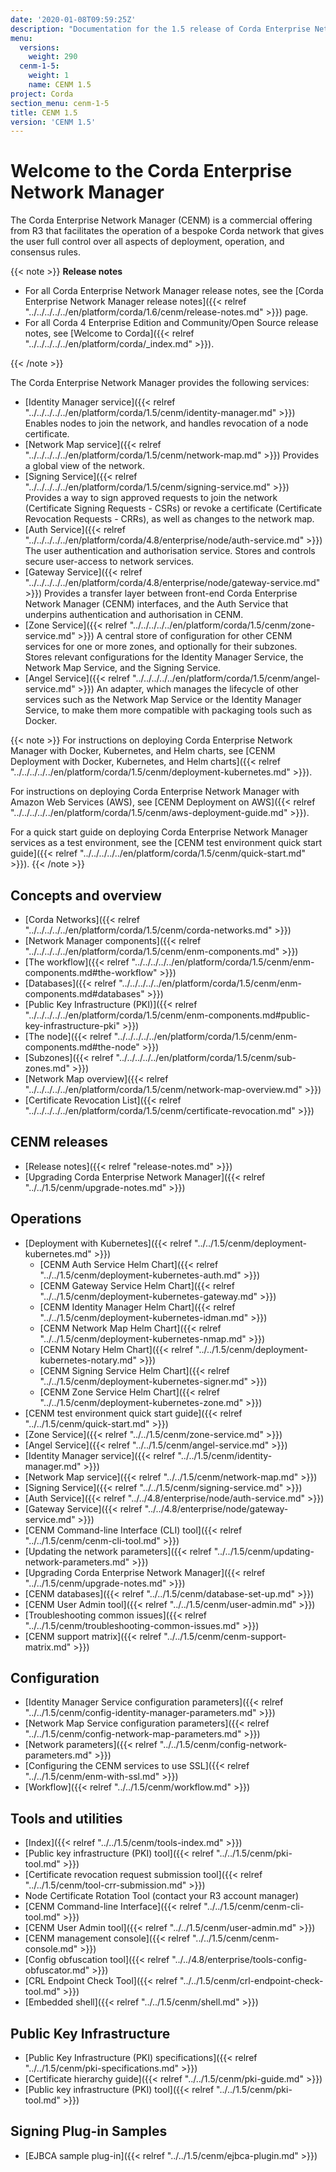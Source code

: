 ```yaml
---
date: '2020-01-08T09:59:25Z'
description: "Documentation for the 1.5 release of Corda Enterprise Network Manager (CENM)"
menu:
  versions:
    weight: 290
  cenm-1-5:
    weight: 1
    name: CENM 1.5
project: Corda
section_menu: cenm-1-5
title: CENM 1.5
version: 'CENM 1.5'
---
```



# Welcome to the Corda Enterprise Network Manager

The Corda Enterprise Network Manager (CENM) is a commercial offering from R3 that facilitates the operation of a bespoke
Corda network that gives the user full control over all aspects of deployment, operation, and consensus rules.

{{< note >}}
**Release notes**

* For all Corda Enterprise Network Manager release notes, see the [Corda Enterprise Network Manager release notes]({{< relref "../../../../../en/platform/corda/1.6/cenm/release-notes.md" >}}) page.
* For all Corda 4 Enterprise Edition and Community/Open Source release notes, see [Welcome to Corda]({{< relref "../../../../../en/platform/corda/_index.md" >}}).

{{< /note >}}

The Corda Enterprise Network Manager provides the following services:

* [Identity Manager service]({{< relref "../../../../../en/platform/corda/1.5/cenm/identity-manager.md" >}}) Enables nodes to join the network, and handles revocation of a node certificate.
* [Network Map service]({{< relref "../../../../../en/platform/corda/1.5/cenm/network-map.md" >}}) Provides a global view of the network.
* [Signing Service]({{< relref "../../../../../en/platform/corda/1.5/cenm/signing-service.md" >}}) Provides a way to sign approved requests to join the network (Certificate Signing Requests - CSRs) or revoke a certificate (Certificate Revocation Requests - CRRs), as well as changes to the network map.
* [Auth Service]({{< relref "../../../../../en/platform/corda/4.8/enterprise/node/auth-service.md" >}}) The user authentication and authorisation service. Stores and controls secure user-access to network services.
* [Gateway Service]({{< relref "../../../../../en/platform/corda/4.8/enterprise/node/gateway-service.md" >}}) Provides a transfer layer between front-end Corda Enterprise Network Manager (CENM) interfaces, and the Auth Service that underpins authentication and authorisation in CENM.
* [Zone Service]({{< relref "../../../../../en/platform/corda/1.5/cenm/zone-service.md" >}}) A central store of configuration for other CENM services for one or more zones, and optionally for their subzones. Stores relevant configurations for the Identity Manager Service, the Network Map Service, and the Signing Service.
* [Angel Service]({{< relref "../../../../../en/platform/corda/1.5/cenm/angel-service.md" >}}) An adapter, which manages the lifecycle of other services such as the Network Map Service or the Identity Manager Service, to make them more compatible with packaging tools such as Docker.

{{< note >}}
For instructions on deploying Corda Enterprise Network Manager with Docker, Kubernetes, and Helm charts, see [CENM Deployment with Docker, Kubernetes, and Helm charts]({{< relref "../../../../../en/platform/corda/1.5/cenm/deployment-kubernetes.md" >}}).

For instructions on deploying Corda Enterprise Network Manager with Amazon Web Services (AWS), see [CENM Deployment on AWS]({{< relref "../../../../../en/platform/corda/1.5/cenm/aws-deployment-guide.md" >}}).

For a quick start guide on deploying Corda Enterprise Network Manager services as a test environment, see the [CENM test environment quick start guide]({{< relref "../../../../../en/platform/corda/1.5/cenm/quick-start.md" >}}).
{{< /note >}}

## Concepts and overview

* [Corda Networks]({{< relref "../../../../../en/platform/corda/1.5/cenm/corda-networks.md" >}})
* [Network Manager components]({{< relref "../../../../../en/platform/corda/1.5/cenm/enm-components.md" >}})
* [The workflow]({{< relref "../../../../../en/platform/corda/1.5/cenm/enm-components.md#the-workflow" >}})
* [Databases]({{< relref "../../../../../en/platform/corda/1.5/cenm/enm-components.md#databases" >}})
* [Public Key Infrastructure (PKI)]({{< relref "../../../../../en/platform/corda/1.5/cenm/enm-components.md#public-key-infrastructure-pki" >}})
* [The node]({{< relref "../../../../../en/platform/corda/1.5/cenm/enm-components.md#the-node" >}})
* [Subzones]({{< relref "../../../../../en/platform/corda/1.5/cenm/sub-zones.md" >}})
* [Network Map overview]({{< relref "../../../../../en/platform/corda/1.5/cenm/network-map-overview.md" >}})
* [Certificate Revocation List]({{< relref "../../../../../en/platform/corda/1.5/cenm/certificate-revocation.md" >}})

## CENM releases
* [Release notes]({{< relref "release-notes.md" >}})
* [Upgrading Corda Enterprise Network Manager]({{< relref "../../1.5/cenm/upgrade-notes.md" >}})

## Operations

* [Deployment with Kubernetes]({{< relref "../../1.5/cenm/deployment-kubernetes.md" >}})
  * [CENM Auth Service Helm Chart]({{< relref "../../1.5/cenm/deployment-kubernetes-auth.md" >}})
  * [CENM Gateway Service Helm Chart]({{< relref "../../1.5/cenm/deployment-kubernetes-gateway.md" >}})
  * [CENM Identity Manager Helm Chart]({{< relref "../../1.5/cenm/deployment-kubernetes-idman.md" >}})
  * [CENM Network Map Helm Chart]({{< relref "../../1.5/cenm/deployment-kubernetes-nmap.md" >}})
  * [CENM Notary Helm Chart]({{< relref "../../1.5/cenm/deployment-kubernetes-notary.md" >}})
  * [CENM Signing Service Helm Chart]({{< relref "../../1.5/cenm/deployment-kubernetes-signer.md" >}})
  * [CENM Zone Service Helm Chart]({{< relref "../../1.5/cenm/deployment-kubernetes-zone.md" >}})
* [CENM test environment quick start guide]({{< relref "../../1.5/cenm/quick-start.md" >}})
* [Zone Service]({{< relref "../../1.5/cenm/zone-service.md" >}})
* [Angel Service]({{< relref "../../1.5/cenm/angel-service.md" >}})
* [Identity Manager service]({{< relref "../../1.5/cenm/identity-manager.md" >}})
* [Network Map service]({{< relref "../../1.5/cenm/network-map.md" >}})
* [Signing Service]({{< relref "../../1.5/cenm/signing-service.md" >}})
* [Auth Service]({{< relref "../../4.8/enterprise/node/auth-service.md" >}})
* [Gateway Service]({{< relref "../../4.8/enterprise/node/gateway-service.md" >}})
* [CENM Command-line Interface (CLI) tool]({{< relref "../../1.5/cenm/cenm-cli-tool.md" >}})
* [Updating the network parameters]({{< relref "../../1.5/cenm/updating-network-parameters.md" >}})
* [Upgrading Corda Enterprise Network Manager]({{< relref "../../1.5/cenm/upgrade-notes.md" >}})
* [CENM databases]({{< relref "../../1.5/cenm/database-set-up.md" >}})
* [CENM User Admin tool]({{< relref "../../1.5/cenm/user-admin.md" >}})
* [Troubleshooting common issues]({{< relref "../../1.5/cenm/troubleshooting-common-issues.md" >}})
* [CENM support matrix]({{< relref "../../1.5/cenm/cenm-support-matrix.md" >}})

## Configuration

* [Identity Manager Service configuration parameters]({{< relref "../../1.5/cenm/config-identity-manager-parameters.md" >}})
* [Network Map Service configuration parameters]({{< relref "../../1.5/cenm/config-network-map-parameters.md" >}})
* [Network parameters]({{< relref "../../1.5/cenm/config-network-parameters.md" >}})
* [Configuring the CENM services to use SSL]({{< relref "../../1.5/cenm/enm-with-ssl.md" >}})
* [Workflow]({{< relref "../../1.5/cenm/workflow.md" >}})

## Tools and utilities

* [Index]({{< relref "../../1.5/cenm/tools-index.md" >}})
* [Public key infrastructure (PKI) tool]({{< relref "../../1.5/cenm/pki-tool.md" >}})
* [Certificate revocation request submission tool]({{< relref "../../1.5/cenm/tool-crr-submission.md" >}})
* Node Certificate Rotation Tool (contact your R3 account manager)
* [CENM Command-line Interface]({{< relref "../../1.5/cenm/cenm-cli-tool.md" >}})
* [CENM User Admin tool]({{< relref "../../1.5/cenm/user-admin.md" >}})
* [CENM management console]({{< relref "../../1.5/cenm/cenm-console.md" >}})
* [Config obfuscation tool]({{< relref "../../4.8/enterprise/tools-config-obfuscator.md" >}})
* [CRL Endpoint Check Tool]({{< relref "../../1.5/cenm/crl-endpoint-check-tool.md" >}})
* [Embedded shell]({{< relref "../../1.5/cenm/shell.md" >}})

## Public Key Infrastructure

* [Public Key Infrastructure (PKI) specifications]({{< relref "../../1.5/cenm/pki-specifications.md" >}})
* [Certificate hierarchy guide]({{< relref "../../1.5/cenm/pki-guide.md" >}})
* [Public key infrastructure (PKI) tool]({{< relref "../../1.5/cenm/pki-tool.md" >}})

## Signing Plug-in Samples

* [EJBCA sample plug-in]({{< relref "../../1.5/cenm/ejbca-plugin.md" >}})
